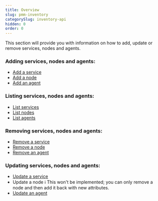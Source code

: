 ```yaml
---
title: Overview
slug: pmm-inventory
categorySlug: inventory-api
hidden: 0
order: 0
---
```


This section will provide you with information on how to add, update or remove services, nodes and agents.


### Adding services, nodes and agents:

- [Add a service](ref:addservice)
- [Add a node](ref:addnode)
- [Add an agent](ref:addagent)

### Listing services, nodes and agents:
- [List services](ref:listservices)
- [List nodes](ref:listnodes)
- [List agents](ref:listagents)

### Removing services, nodes and agents:
- [Remove a service](ref:removeservice)
- [Remove a node](ref:removenode)
- [Remove an agent](ref:removeagent)

### Updating services, nodes and agents:
- [Update a service](ref:changeservice)
- Update a node ℹ️ This won't be implemented; you can only remove a node and then add it back with new attributes.
- [Update an agent](ref:changeagent)
